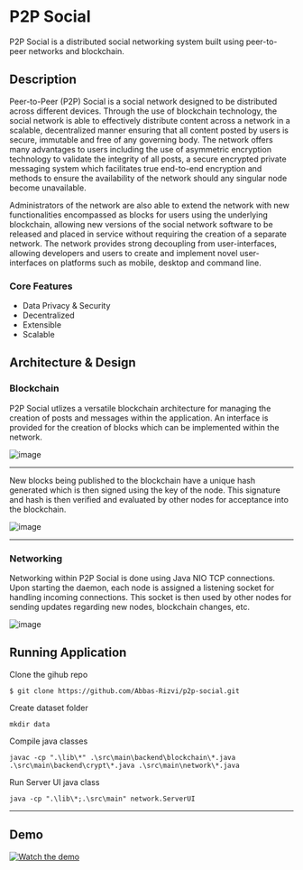 # P2P Social

P2P Social is a distributed social networking system built using peer-to-peer networks and blockchain.

## Description

Peer-to-Peer (P2P) Social is a social network designed to be distributed across different devices. 
Through the use of blockchain technology, the social network is able to effectively distribute content 
across a network in a scalable, decentralized manner ensuring that all content posted by users is secure, 
immutable and free of any governing body. The network offers many advantages to users including the 
use of asymmetric encryption technology to validate the integrity of all posts, a secure encrypted 
private messaging system which facilitates true end-to-end encryption and methods to ensure the 
availability of the network should any singular node become unavailable.

Administrators of the network are also able to extend the network with new functionalities 
encompassed as blocks for users using the underlying blockchain, allowing new versions of the social 
network software to be released and placed in service without requiring the creation of a separate 
network. The network provides strong decoupling from user-interfaces, allowing developers and users 
to create and implement novel user-interfaces on platforms such as mobile, desktop and command line.


### Core Features

- Data Privacy & Security
- Decentralized
- Extensible
- Scalable

## Architecture & Design

### Blockchain

P2P Social utlizes a versatile blockchain architecture for managing the creation of posts and messages within the application.
An interface is provided for the creation of blocks which can be implemented within the network.

![image](https://github.com/Abbas-Rizvi/p2p-social/assets/73917749/4a61b78f-7135-47e3-a7d5-54f6e5aebb59)

---

New blocks being published to the blockchain have a unique hash generated which is then signed using the key of the node.
This signature and hash is then verified and evaluated by other nodes for acceptance into the blockchain.


![image](https://github.com/Abbas-Rizvi/p2p-social/assets/73917749/fb3186e4-e6dc-406c-81a4-2222aa58ab60)

---

### Networking 

Networking within P2P Social is done using Java NIO TCP connections.
Upon starting the daemon, each node is assigned a listening socket for handling incoming connections.
This socket is then used by other nodes for sending updates regarding new nodes, blockchain changes, etc.

![image](https://github.com/Abbas-Rizvi/p2p-social/assets/73917749/7a579445-c6c0-49f6-8ccd-1af952dbcce1)


## Running Application

Clone the gihub repo

`$ git clone https://github.com/Abbas-Rizvi/p2p-social.git`

Create dataset folder

`mkdir data`

Compile java classes

`javac -cp ".\lib\*" .\src\main\backend\blockchain\*.java .\src\main\backend\crypt\*.java .\src\main\network\*.java`

Run Server UI java class

`java -cp ".\lib\*;.\src\main" network.ServerUI`

---

## Demo

[![Watch the demo](https://img.youtube.com/vi/pohBt35gewo/0.jpg)](https://www.youtube.com/watch?v=pohBt35gewo)










